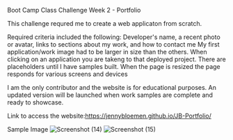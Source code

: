 Boot Camp Class Challenge Week 2 - Portfolio

This challenge requred me to create a web applicaton from scratch.  

Required criteria included the following:
 Developer's name, a recent photo or avatar, links to sections about my work, and how to contact me 
 My first application/work image had to be larger in size than the others.
 When clicking on an application you are takeng to that deployed project.  There are placeholders until I have samples built. 
 When the page is resized the page responds for various screens and devices

I am the only contributor and the website is for educational purposes. An updated version will be launched when work samples are complete and ready to showcase. 

Link to access the website:https://jennybloemen.github.io/JB-Portfolio/

Sample Image
![Screenshot (14)](https://user-images.githubusercontent.com/108432711/181680568-7fded828-fe8e-49bb-95a4-ee58a19c3846.png)
![Screenshot (15)](https://user-images.githubusercontent.com/108432711/181680576-3816f4fb-3601-47de-a5b3-67f739774df8.png)
